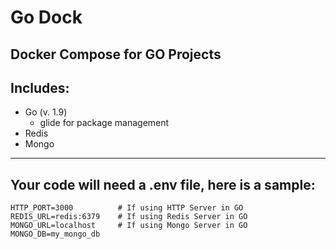 # Go Dock
## Docker Compose for GO Projects

Includes:
---
  * Go (v. 1.9)
    * glide for package management
  * Redis
  * Mongo

-----------

Your code will need a .env file, here is a sample:
---

```
HTTP_PORT=3000          # If using HTTP Server in GO
REDIS_URL=redis:6379    # If using Redis Server in GO
MONGO_URL=localhost     # If using Mongo Server in GO
MONGO_DB=my_mongo_db
```
